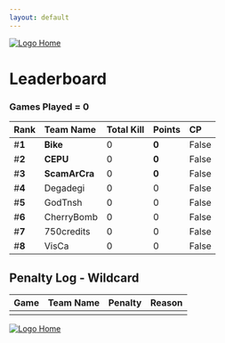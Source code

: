 ```yaml
---
layout: default
---
```


[ ![Logo](https://kanziebub.github.io/ProjectSEA/assets/images/bullet_rev.png) Home](https://kanziebub.github.io/ProjectSEA/)

# **Leaderboard**

### Games Played = 0

|  Rank  | Team Name             | Total Kill | **Points** | CP |
|:-------|:----------------------|:-----------|:-----------|:---|
| #**1** | **Bike** | 0 | **0** | False | 
| #**2** | **CEPU** | 0 | **0** | False | 
| #**3** | **ScamArCra** | 0 | **0** | False | 
| #**4** | Degadegi | 0 | 0 | False | 
| #**5** | GodTnsh | 0 | 0 | False | 
| #**6** | CherryBomb | 0 | 0 | False | 
| #**7** | 750credits | 0 | 0 | False | 
| #**8** | VisCa | 0 | 0 | False | 
 

## Penalty Log - Wildcard

|  Game  | Team Name | Penalty | Reason                |
|:-------|:----------|:--------|:----------------------| 
|  |  |  |  |

[ ![Logo](https://kanziebub.github.io/ProjectSEA/assets/images/bullet_rev.png) Home](https://kanziebub.github.io/ProjectSEA/)
